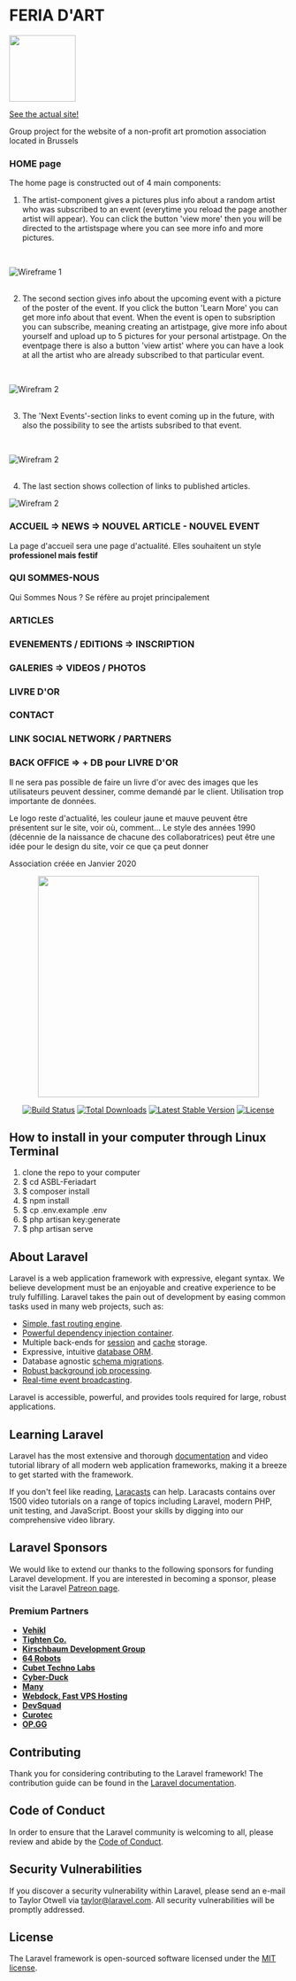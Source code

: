 #  FERIA D'ART 


<img src="readme/FeriaLogoGeel.png" width="120" height="120">

[See the actual site!](http://feriadart.art/)



Group project for the website of a non-profit art promotion association located in Brussels


### HOME page

The home page is constructed out of 4 main components:

1. The artist-component gives a pictures plus info about a random artist who was subscribed to an event (everytime you reload the page another artist will appear). 
You can click the button 'view more' then you will be directed to the artistspage where you can see more info and more pictures.


<br>


![Wireframe 1](readme/Artist-component.png)
<br>
<br>


2. The second section gives info about the upcoming event with a picture of the poster of the event. If you click the button 'Learn More' you can get more info about that event.
When the event is open to subsription you can subscribe, meaning creating an artistpage, give more info about yourself and upload up to 5 pictures for your personal artistpage.
On the eventpage there is also a button 'view artist' where you can have a look at all the artist who are already subscribed to that particular event. 


<br>


![Wirefram 2](readme/event-component.png)
<br>
<br>


3. The 'Next Events'-section links to event coming up in the future, with also the possibility to see the artists subsribed to that event.

<br>

![Wirefram 2](readme/nextevent-component.png)
<br>
<br>


4. The last section shows collection of links to published articles.


![Wirefram 2](readme/articles-component.png)




### ACCUEIL => NEWS => NOUVEL ARTICLE - NOUVEL EVENT

La page d'accueil sera une page d'actualité.
Elles souhaitent un style **professionel mais festif**

### QUI SOMMES-NOUS 

Qui Sommes Nous ? Se réfère au projet principalement

### ARTICLES

### EVENEMENTS / EDITIONS => INSCRIPTION

### GALERIES => VIDEOS / PHOTOS

### LIVRE D'OR

### CONTACT

### LINK SOCIAL NETWORK / PARTNERS

### BACK OFFICE => + DB pour LIVRE D'OR

Il ne sera pas possible de faire un livre d'or avec des images que les utilisateurs peuvent dessiner, comme demandé par le client. Utilisation trop importante de données.

Le logo reste d'actualité, les couleur jaune et mauve peuvent être présentent sur le site, voir où, comment...
Le style des années 1990 (décennie de la naissance de chacune des collaboratrices) peut être une idée pour le design du site, voir ce que ça peut donner

Association créée en Janvier 2020

<p align="center"><a href="https://laravel.com" target="_blank"><img src="https://raw.githubusercontent.com/laravel/art/master/logo-lockup/5%20SVG/2%20CMYK/1%20Full%20Color/laravel-logolockup-cmyk-red.svg" width="400"></a></p>

<p align="center">
<a href="https://travis-ci.org/laravel/framework"><img src="https://travis-ci.org/laravel/framework.svg" alt="Build Status"></a>
<a href="https://packagist.org/packages/laravel/framework"><img src="https://img.shields.io/packagist/dt/laravel/framework" alt="Total Downloads"></a>
<a href="https://packagist.org/packages/laravel/framework"><img src="https://img.shields.io/packagist/v/laravel/framework" alt="Latest Stable Version"></a>
<a href="https://packagist.org/packages/laravel/framework"><img src="https://img.shields.io/packagist/l/laravel/framework" alt="License"></a>
</p>

## How to install in your computer through Linux Terminal
1. clone the repo to your computer
2. $ cd ASBL-Feriadart
3. $ composer install
4. $ npm install
5. $ cp .env.example .env
6. $ php artisan key:generate
7. $ php artisan serve


## About Laravel

Laravel is a web application framework with expressive, elegant syntax. We believe development must be an enjoyable and creative experience to be truly fulfilling. Laravel takes the pain out of development by easing common tasks used in many web projects, such as:

- [Simple, fast routing engine](https://laravel.com/docs/routing).
- [Powerful dependency injection container](https://laravel.com/docs/container).
- Multiple back-ends for [session](https://laravel.com/docs/session) and [cache](https://laravel.com/docs/cache) storage.
- Expressive, intuitive [database ORM](https://laravel.com/docs/eloquent).
- Database agnostic [schema migrations](https://laravel.com/docs/migrations).
- [Robust background job processing](https://laravel.com/docs/queues).
- [Real-time event broadcasting](https://laravel.com/docs/broadcasting).

Laravel is accessible, powerful, and provides tools required for large, robust applications.

## Learning Laravel

Laravel has the most extensive and thorough [documentation](https://laravel.com/docs) and video tutorial library of all modern web application frameworks, making it a breeze to get started with the framework.

If you don't feel like reading, [Laracasts](https://laracasts.com) can help. Laracasts contains over 1500 video tutorials on a range of topics including Laravel, modern PHP, unit testing, and JavaScript. Boost your skills by digging into our comprehensive video library.

## Laravel Sponsors

We would like to extend our thanks to the following sponsors for funding Laravel development. If you are interested in becoming a sponsor, please visit the Laravel [Patreon page](https://patreon.com/taylorotwell).

### Premium Partners

- **[Vehikl](https://vehikl.com/)**
- **[Tighten Co.](https://tighten.co)**
- **[Kirschbaum Development Group](https://kirschbaumdevelopment.com)**
- **[64 Robots](https://64robots.com)**
- **[Cubet Techno Labs](https://cubettech.com)**
- **[Cyber-Duck](https://cyber-duck.co.uk)**
- **[Many](https://www.many.co.uk)**
- **[Webdock, Fast VPS Hosting](https://www.webdock.io/en)**
- **[DevSquad](https://devsquad.com)**
- **[Curotec](https://www.curotec.com/services/technologies/laravel/)**
- **[OP.GG](https://op.gg)**

## Contributing

Thank you for considering contributing to the Laravel framework! The contribution guide can be found in the [Laravel documentation](https://laravel.com/docs/contributions).

## Code of Conduct

In order to ensure that the Laravel community is welcoming to all, please review and abide by the [Code of Conduct](https://laravel.com/docs/contributions#code-of-conduct).

## Security Vulnerabilities

If you discover a security vulnerability within Laravel, please send an e-mail to Taylor Otwell via [taylor@laravel.com](mailto:taylor@laravel.com). All security vulnerabilities will be promptly addressed.

## License

The Laravel framework is open-sourced software licensed under the [MIT license](https://opensource.org/licenses/MIT).

